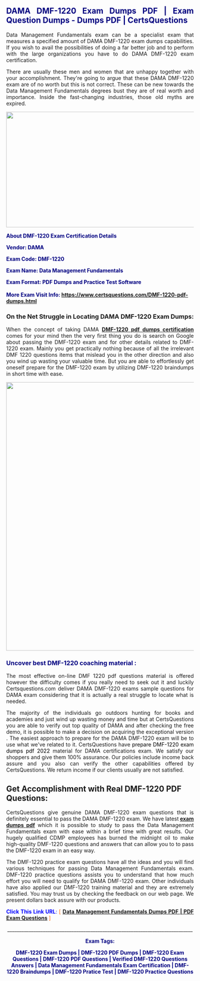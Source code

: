 <h2 style="text-align: justify;"><span style="color: #000080;">DAMA DMF-1220 Exam Dumps PDF | Exam Question Dumps - Dumps PDF | CertsQuestions</span></h2>
<p style="text-align: justify;">Data Management Fundamentals exam can be a specialist exam that measures a specified amount of DAMA  DMF-1220 exam dumps capabilities. If you wish to avail the possibilities of doing a far better job and to perform with the large organizations you have to do DAMA DMF-1220 exam certification.</p>
<p style="text-align: justify;">There are usually these men and women that are unhappy together with your accomplishment. They're going to argue that these DAMA  DMF-1220 exam are of no worth but this is not correct. These can be new towards the Data Management Fundamentals degrees bust they are of real worth and importance. Inside the fast-changing industries, those old myths are expired.</p>
<p><img style="display: block; margin-left: auto; margin-right: auto;" src="https://i.imgur.com/eaP4ae9.png" width="840" height="310" /></p>
<p><span style="color: #000080;"><strong>About DMF-1220 Exam Certification Details</strong></span></p>
<p><span style="color: #000080;"><strong>Vendor: DAMA<br /></strong></span></p>
<p><span style="color: #000080;"><strong>Exam Code: DMF-1220</strong></span></p>
<p><span style="color: #000080;"><strong>Exam Name: Data Management Fundamentals</strong></span></p>
<p><span style="color: #000080;"><strong>Exam Format: PDF Dumps and Practice Test Software<br /><br />More Exam Visit Info: <span style="color: #ff6600;"><a href="https://www.certsquestions.com/DMF-1220-pdf-dumps.html">https://www.certsquestions.com/DMF-1220-pdf-dumps.html</a></span></strong></span></p>
<h3>On the Net Struggle in Locating DAMA DMF-1220 Exam Dumps:</h3>
<p style="text-align: justify;">When the concept of taking DAMA <a href="https://www.certsquestions.com/DMF-1220-pdf-dumps.html"><strong> DMF-1220 pdf dumps certification</strong></a> comes for your mind then the very first thing you do is search on Google about passing the DMF-1220 exam and for other details related to DMF-1220 exam. Mainly you get practically nothing because of all the irrelevant DMF 1220 questions items that mislead you in the other direction and also you wind up wasting your valuable time. But you are able to effortlessly get oneself prepare for the DMF-1220 exam by utilizing DMF-1220 braindumps in short time with ease.</p>
<p><a href="https://www.certsquestions.com/DMF-1220-pdf-dumps.html"><img style="display: block; margin-left: auto; margin-right: auto;" src="https://i.imgur.com/pxhoKQ2.png" width="720" /></a></p>
<h3><span style="color: #000080;">Uncover best  DMF-1220 coaching material :</span></h3>
<p style="text-align: justify;">The most effective on-line DMF 1220 pdf questions material is offered however the difficulty comes if you really need to seek out it and luckily Certsquestions.com deliver DAMA DMF-1220 exams sample questions for DAMA  exam considering that it is actually a real struggle to locate what is needed.</p>
<p style="text-align: justify;">The majority of the individuals go outdoors hunting for books and academies and just wind up wasting money and time but at CertsQuestions you are able to verify out top quality of DAMA  and after checking the free demo, it is possible to make a decision on acquiring the exceptional version . The easiest approach to prepare for the DAMA DMF-1220 exam will be to use what we've related to it. CertsQuestions have <span style="color: #000000;">prepare DMF-1220 exam dumps pdf 2022</span> material for DAMA certifications exam. We satisfy our shoppers and give them 100% assurance. Our policies include income back assure and you also can verify the other capabilities offered by CertsQuestions. We return income if our clients usually are not satisfied.</p>
<h2>Get Accomplishment with Real DMF-1220 PDF Questions:</h2>
<p style="text-align: justify;">CertsQuestions give genuine DAMA DMF-1220 exam questions that is definitely essential to pass the DAMA  DMF-1220 exam. We have latest<strong>&nbsp;<a href="https://www.certsquestions.com/">exam dumps pdf</a></strong>&nbsp;which it is possible to study to pass the Data Management Fundamentals exam with ease within a brief time with great results. Our hugely qualified CDMP employees has burned the midnight oil to make high-quality DMF-1220 questions and answers that can allow you to to pass the DMF-1220 exam in an easy way.</p>
<p style="text-align: justify;">The DMF-1220 practice exam questions have all the ideas and you will find various techniques for passing Data Management Fundamentals exam. DMF-1220 practice questions assists you to understand that how much effort you will need to qualify for DAMA  DMF-1220 exam. Other individuals have also applied our DMF-1220 training material and they are extremely satisfied. You may trust us by checking the feedback on our web page. We present dollars back assure with our products.</p>
<p style="text-align: justify;"><span style="color: #0000ff;"><strong>Click This Link URL</strong>:</span> <span style="color: #ff6600;">[ <strong><a href="https://www.certsquestions.com/cdmp-certification.html">Data Management Fundamentals Dumps PDF | PDF Exam Questions</a></strong> ]</span></p>
<p style="text-align: center;">______________________________________________________________________________</p>
<p style="text-align: center;"><span style="color: #000080;"><strong>Exam Tags:</strong></span></p>
<p style="text-align: center;"><span style="color: #000080;"><strong>DMF-1220 Exam Dumps | DMF-1220 PDF Dumps | DMF-1220 Exam Questions | DMF-1220 PDF Questions | Verified DMF-1220 Questions Answers | Data Management Fundamentals Exam Certification | DMF-1220 Braindumps | DMF-1220 Pratice Test | DMF-1220 Practice Questions</strong></span></p>
